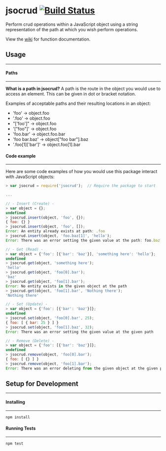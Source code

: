 # jsocrud [![Build Status](https://travis-ci.org/vertical-knowledge/jsocrud.svg?branch=master)](https://travis-ci.org/vertical-knowledge/jsocrud)
Perform crud operations within a JavaScript object using a string representation of the path at which you wish perform operations.

View the [wiki](https://github.com/vertical-knowledge/jsocrud/wiki/JSOCRUD.API) for function documentation.

## Usage
--------------

#### Paths
--------------
**What is a path in jsocrud?**
A path is the route in the object you would use to access an element. This can be given in dot or bracket notation.

Examples of acceptable paths and their resulting locations in an object:
* 'foo' -> object.foo
* '.foo' -> object.foo
* "['foo']" -> object.foo
* '["foo"]' -> object.foo
* 'foo.bar' -> object.foo.bar
* 'foo bar.baz' -> object["foo bar"].baz
* '.foo[1]['bar']' -> object.foo[1].bar


#### Code example
--------------
Here are some code examples of how you would use this package interact with JavaScript objects:
```js
> var jsocrud = require('jsocrud');  // Require the package to start

...

// - Insert (Create) -
> var object = {};
undefined
> jsocrud.insert(object, 'foo', {});
{ foo: {} }
> jsocrud.insert(object, 'foo', []);
Error: An entity already exists at path: .foo
> jsocrud.insert(object, 'foo.baz[1]', 'hello');
Error: There was an error setting the given value at the path: foo.baz[1]

// - Get (Read) -
> var object = {'foo': [{'bar': 'baz'}], 'something here': 'hello'};
undefined
> jsocrud.get(object, 'something here');
'hello'
> jsocrud.get(object, 'foo[0].bar');
'baz'
> jsocrud.get(object, 'foo[1].bar');
Error: No entity exists in the given object at the path
> jsocrud.get(object, 'foo[1].bar', 'Nothing there');
'Nothing there'

// - Set (Update) -
> var object = {'foo': [{'bar': 'baz'}]};
undefined
> jsocrud.set(object, 'foo[0].bar', 25);
{ foo: [ { bar: 25 } ] }
> jsocrud.set(object, 'foo[1].baz', 32);
Error: There was an error setting the given value at the given path

// - Remove (Delete) -
> var object = {'foo': [{'bar': 'baz'}]};
undefined
> jsocrud.remove(object, 'foo[0].bar');
{ foo: [ {} ] }
> jsocrud.remove(object, 'foo[1].bar');
Error: There was an error deleting from the given object at the given path
```




## Setup for Development
--------------

#### Installing
--------------
```sh
npm install
```

#### Running Tests
--------------
```sh
npm test
```
